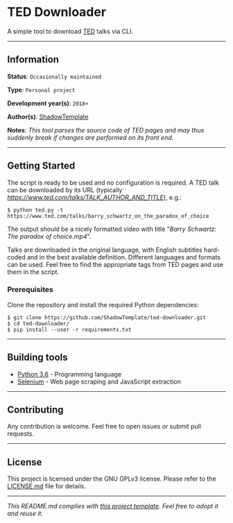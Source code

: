 # TED Downloader

A simple tool to download [TED](https://www.ted.com/) talks via CLI.

---
## Information

**Status**: `Occasionally maintained`

**Type**: `Personal project`

**Development year(s)**: `2018+`

**Author(s)**: [ShadowTemplate](https://github.com/ShadowTemplate)

**Notes**: *This tool parses the source code of TED pages and may thus suddenly 
break if changes are performed on its front end.*

---
## Getting Started

The script is ready to be used and no configuration is required.
A TED talk can be downloaded by its URL (typically 
_https://www.ted.com/talks/TALK_AUTHOR_AND_TITLE_), e.g.:

```
$ python ted.py -t https://www.ted.com/talks/barry_schwartz_on_the_paradox_of_choice
```

The output should be a nicely formatted video with title "*Barry Schwartz: The 
paradox of choice.mp4*".

Talks are downloaded in the original language, with English subtitles 
hard-coded and in the best available definition. Different languages and 
formats can be used. Feel free to find the appropriate tags from TED pages and 
use them in the script.

### Prerequisites

Clone the repository and install the required Python dependencies:

```
$ git clone https://github.com/ShadowTemplate/ted-downloader.git
$ cd ted-downloader/
$ pip install --user -r requirements.txt
```

---
## Building tools

* [Python 3.6](https://www.python.org/downloads/release/python-360/) - Programming language
* [Selenium](https://www.seleniumhq.org/projects/webdriver/) - 
Web page scraping and JavaScript extraction

---
## Contributing

Any contribution is welcome. Feel free to open issues or submit pull requests.

---
## License

This project is licensed under the GNU GPLv3 license.
Please refer to the [LICENSE.md](LICENSE.md) file for details.

---
*This README.md complies with [this project template](
https://github.com/ShadowTemplate/project-template). Feel free to adopt it
and reuse it.*
